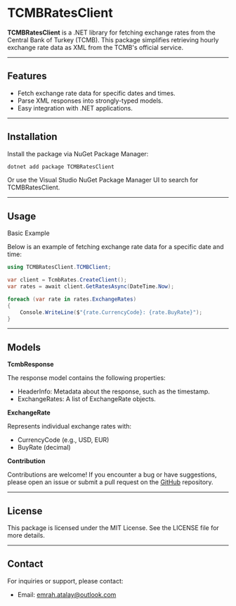 # TCMBRatesClient

**TCMBRatesClient** is a .NET library for fetching exchange rates from the Central Bank of Turkey (TCMB). This package simplifies retrieving hourly exchange rate data as XML from the TCMB's official service.

---

## Features
- Fetch exchange rate data for specific dates and times.
- Parse XML responses into strongly-typed models.
- Easy integration with .NET applications.

---

## Installation

Install the package via NuGet Package Manager:

```bash
dotnet add package TCMBRatesClient
```

Or use the Visual Studio NuGet Package Manager UI to search for TCMBRatesClient.

---

## Usage

Basic Example

Below is an example of fetching exchange rate data for a specific date and time:

```csharp
using TCMBRatesClient.TCMBClient;

var client = TcmbRates.CreateClient();
var rates = await client.GetRatesAsync(DateTime.Now);

foreach (var rate in rates.ExchangeRates)
{
    Console.WriteLine($"{rate.CurrencyCode}: {rate.BuyRate}");
}
```
---
## Models

**TcmbResponse**

The response model contains the following properties:
- HeaderInfo: Metadata about the response, such as the timestamp.
- ExchangeRates: A list of ExchangeRate objects.

**ExchangeRate**

Represents individual exchange rates with:
- CurrencyCode (e.g., USD, EUR)
- BuyRate (decimal)


**Contribution**

Contributions are welcome! If you encounter a bug or have suggestions, please open an issue or submit a pull request on the [GitHub](TCMBRatesClient) repository.

---
## License

This package is licensed under the MIT License. See the LICENSE file for more details.

---

## Contact

For inquiries or support, please contact:
- Email: [emrah.atalay@outlook.com](mailto:emrah.atalay@outlook.com)

